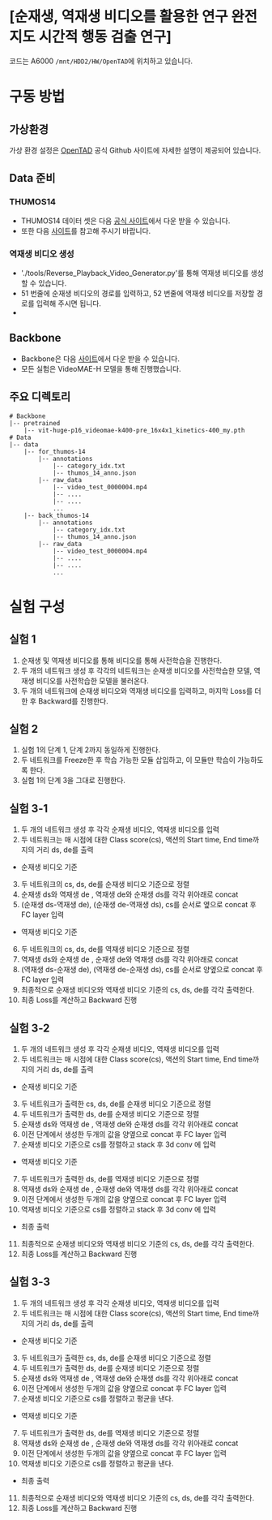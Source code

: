 # [순재생, 역재생 비디오를 활용한 연구 완전지도 시간적 행동 검출 연구]

코드는 A6000 `/mnt/HDD2/HW/OpenTAD`에 위치하고 있습니다.

# 구동 방법
## 가상환경
가상 환경 설정은 [OpenTAD](https://github.com/sming256/OpenTAD/blob/main/docs/en/install.md) 공식 Github 사이트에 자세한 설명이 제공되어 있습니다.

## Data 준비
### THUMOS14 
- THUMOS14 데이터 셋은 다음 [공식 사이트](https://www.crcv.ucf.edu/THUMOS14/download.html)에서 다운 받을 수 있습니다.
- 또한 다음 [사이트](https://github.com/sming256/OpenTAD/blob/main/tools/prepare_data/thumos/README.md)를 참고해 주시기 바랍니다.
### 역재생 비디오 생성
- './tools/Reverse_Playback_Video_Generator.py'를 통해 역재생 비디오를 생성할 수 있습니다.
- 51 번줄에 순재생 비디오의 경로를 입력하고, 52 번줄에 역재생 비디오를 저장할 경로를 입력해 주시면 됩니다.
- 
## Backbone
- Backbone은 다음 [사이트](https://github.com/sming256/OpenTAD/tree/main/configs/adatad)에서 다운 받을 수 있습니다.
- 모든 실험은 VideoMAE-H 모델을 통해 진행했습니다.

## 주요 디렉토리
```
# Backbone
|-- pretrained
    |-- vit-huge-p16_videomae-k400-pre_16x4x1_kinetics-400_my.pth
# Data
|-- data
    |-- for_thumos-14
        |-- annotations
            |-- category_idx.txt
            |-- thumos_14_anno.json
        |-- raw_data
            |-- video_test_0000004.mp4
            |-- ....
            |-- ....
            ...
    |-- back_thumos-14
        |-- annotations
            |-- category_idx.txt
            |-- thumos_14_anno.json
        |-- raw_data
            |-- video_test_0000004.mp4
            |-- ....
            |-- ....
            ...
```
# 실험 구성
## 실험 1
1. 순재생 및 역재생 비디오를 통해 비디오를 통해 사전학습을 진행한다.
2. 두 개의 네트워크 생성 후 각각의 네트워크는 순재생 비디오를 사전학습한 모델, 역재생 비디오를 사전학습한 모델을 불러온다. 
3. 두 개의 네트워크에 순재생 비디오와 역재생 비디오를 입력하고, 마지막 Loss를 더한 후 Backward를 진행한다.

## 실험 2
1. 실험 1의 단계 1, 단계 2까지 동일하게 진행한다.
2. 두 네트워크를 Freeze한 후 학습 가능한 모듈 삽입하고, 이 모듈만 학습이 가능하도록 한다.
3. 실험 1의 단계 3을 그대로 진행한다.

## 실험 3-1

1. 두 개의 네트워크 생성 후 각각 순재생 비디오, 역재생 비디오를 입력
2. 두 네트워크는 매 시점에 대한 Class score(cs), 액션의 Start time, End time까지의 거리 ds, de를 출력
- 순재생 비디오 기준
3. 두 네트워크의 cs, ds, de를 순재생 비디오 기준으로 정렬
4. 순재생 ds와 역재생 de , 역재생 de와 순재생 ds를 각각 위아래로 concat
5. (순재생 ds-역재생 de), (순재생 de-역재생 ds), cs를 순서로  옆으로 concat 후 FC layer 입력
- 역재생 비디오 기준
6. 두 네트워크의 cs, ds, de를 역재생 비디오 기준으로 정렬
7. 역재생 ds와 순재생 de , 순재생 de와 역재생 ds를 각각 위아래로 concat
8. (역재생 ds-순재생 de), (역재생 de-순재생 ds), cs를 순서로 양옆으로 concat 후 FC layer 입력 
9. 최종적으로 순재생 비디오와 역재생 비디오 기준의 cs, ds, de를 각각 출력한다.
10. 최종 Loss를 계산하고 Backward 진행

## 실험 3-2
1. 두 개의 네트워크 생성 후 각각 순재생 비디오, 역재생 비디오를 입력
2. 두 네트워크는 매 시점에 대한 Class score(cs), 액션의 Start time, End time까지의 거리 ds, de를 출력
- 순재생 비디오 기준
3. 두 네트워크가 출력한 cs, ds, de를 순재생 비디오 기준으로 정렬
4. 두 네트워크가 출력한 ds, de를 순재생 비디오 기준으로 정렬
5. 순재생 ds와 역재생 de , 역재생 de와 순재생 ds를 각각 위아래로 concat
6. 이전 단계에서 생성한 두개의 값을 양옆으로 concat 후 FC layer 입력
7. 순재생 비디오 기준으로 cs를 정렬하고 stack 후 3d conv 에 입력 
- 역재생 비디오 기준
7. 두 네트워크가 출력한 ds, de를 역재생 비디오 기준으로 정렬
8. 역재생 ds와 순재생 de , 순재생 de와 역재생 ds를 각각 위아래로 concat
9. 이전 단계에서 생성한 두개의 값을 양옆으로 concat 후 FC layer 입력
10. 역재생 비디오 기준으로 cs를 정렬하고 stack 후 3d conv 에 입력 
- 최종 출력
11. 최종적으로 순재생 비디오와 역재생 비디오 기준의 cs, ds, de를 각각 출력한다.
12. 최종 Loss를 계산하고 Backward 진행

## 실험 3-3
1. 두 개의 네트워크 생성 후 각각 순재생 비디오, 역재생 비디오를 입력
2. 두 네트워크는 매 시점에 대한 Class score(cs), 액션의 Start time, End time까지의 거리 ds, de를 출력
- 순재생 비디오 기준
3. 두 네트워크가 출력한 cs, ds, de를 순재생 비디오 기준으로 정렬
4. 두 네트워크가 출력한 ds, de를 순재생 비디오 기준으로 정렬
5. 순재생 ds와 역재생 de , 역재생 de와 순재생 ds를 각각 위아래로 concat
6. 이전 단계에서 생성한 두개의 값을 양옆으로 concat 후 FC layer 입력
7. 순재생 비디오 기준으로 cs를 정렬하고 평균을 낸다. 
- 역재생 비디오 기준
7. 두 네트워크가 출력한 ds, de를 역재생 비디오 기준으로 정렬
8. 역재생 ds와 순재생 de , 순재생 de와 역재생 ds를 각각 위아래로 concat
9. 이전 단계에서 생성한 두개의 값을 양옆으로 concat 후 FC layer 입력
10. 역재생 비디오 기준으로 cs를 정렬하고 평균을 낸다. 
- 최종 출력
11. 최종적으로 순재생 비디오와 역재생 비디오 기준의 cs, ds, de를 각각 출력한다.
12. 최종 Loss를 계산하고 Backward 진행



